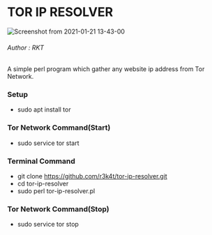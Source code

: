 # TOR IP RESOLVER

![Screenshot from 2021-01-21 13-43-00](https://user-images.githubusercontent.com/69615463/105320769-c4627e80-5bf0-11eb-9bdd-5eb7655642e3.png)


<h6>Author : RKT</h6>


A simple perl program which gather any website ip address from Tor Network.


### Setup ###

+ sudo apt install tor

### Tor Network Command(Start) ###

+ sudo service tor start

### Terminal Command ###

+ git clone https://github.com/r3k4t/tor-ip-resolver.git
+ cd tor-ip-resolver
+ sudo perl tor-ip-resolver.pl

### Tor Network Command(Stop) ###

+ sudo service tor stop




